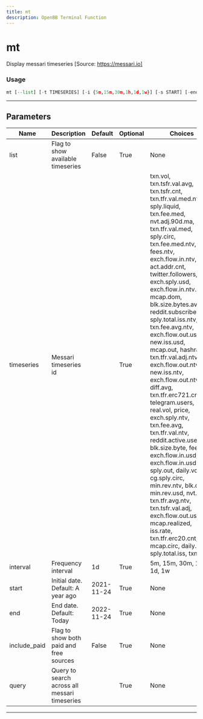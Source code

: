 ```yaml
---
title: mt
description: OpenBB Terminal Function
---
```


# mt

Display messari timeseries [Source: https://messari.io]

### Usage

```python
mt [--list] [-t TIMESERIES] [-i {5m,15m,30m,1h,1d,1w}] [-s START] [-end END] [--include-paid] [-q QUERY [QUERY ...]]
```

---

## Parameters

| Name | Description | Default | Optional | Choices |
| ---- | ----------- | ------- | -------- | ------- |
| list | Flag to show available timeseries | False | True | None |
| timeseries | Messari timeseries id |  | True | txn.vol, txn.tsfr.val.avg, txn.tsfr.cnt, txn.tfr.val.med.ntv, sply.liquid, txn.fee.med, nvt.adj.90d.ma, txn.tfr.val.med, sply.circ, txn.fee.med.ntv, fees.ntv, exch.flow.in.ntv, act.addr.cnt, twitter.followers, exch.sply.usd, exch.flow.in.ntv.incl, mcap.dom, blk.size.bytes.avg, reddit.subscribers, sply.total.iss.ntv, txn.fee.avg.ntv, exch.flow.out.usd, new.iss.usd, mcap.out, hashrate, txn.tfr.val.adj.ntv, exch.flow.out.ntv.incl, new.iss.ntv, exch.flow.out.ntv, diff.avg, txn.tfr.erc721.cnt, telegram.users, real.vol, price, exch.sply.ntv, txn.fee.avg, txn.tfr.val.ntv, reddit.active.users, blk.size.byte, fees, exch.flow.in.usd, exch.flow.in.usd.incl, sply.out, daily.vol, cg.sply.circ, min.rev.ntv, blk.cnt, min.rev.usd, nvt.adj, txn.tfr.avg.ntv, txn.tsfr.val.adj, exch.flow.out.usd.incl, mcap.realized, iss.rate, txn.tfr.erc20.cnt, mcap.circ, daily.shp, sply.total.iss, txn.cnt |
| interval | Frequency interval | 1d | True | 5m, 15m, 30m, 1h, 1d, 1w |
| start | Initial date. Default: A year ago | 2021-11-24 | True | None |
| end | End date. Default: Today | 2022-11-24 | True | None |
| include_paid | Flag to show both paid and free sources | False | True | None |
| query | Query to search across all messari timeseries |  | True | None |

---
